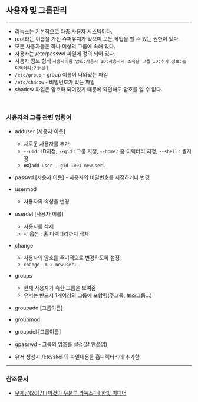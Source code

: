 ## 사용자 및 그룹관리
---
-   리눅스는 기본적으로 다중 사용자 시스템이다.  
-   root라는 이름을 가진 슈퍼유저가 있으며 모든 작업을 할 수 있는 권한이 있다.
-   모든 사용자들은 하나 이상의 그룹에 속해 있다.
-   사용자는 /etc/passwd 파일에 정의 되어 있다.
- 사용자 정보 형식
`사용자이름:암호:사용자 ID:사용자가 소속된 그룹 ID:추가 정보:홈 디렉터리:기본셀]`
-   `/etc/group` - group 이름이 나와있는 파일
-   `/etc/shadow` - 비밀번호가 있는 파일
-   shadow 파일은 암호화 되어있기 때문에 확인해도 암호를 알 수 없다.

<br/>

### 사용자와 그룹 관련 명령어
-   adduser [사용자 이름]
    -   새로운 사용자를 추가
    -   `--uid` : ID지정, `--gid` : 그룹 지정, `--home` : 홈 디렉터리 지정, `--shell` : 셸지정
    - ex)`add user --gid 1001 newuser1`
- passwd [사용자 이름] - 사용자의 비밀번호를 지정하거나 변경    
-   usermod
    -   사용자의 속성을 변경
-   userdel [사용자 이름]
    -   사용자를 삭제
    -   -r 옵션 : 홈 디렉터리까지 삭제
-   change
    -   사용자의 암호를 주기적으로 변경하도록 설정
    -   `change -m 2 newuser1`
-   groups
    -   현재 사용자가 속한 그룹을 보여줌
    -   유저는 반드시 1개이상의 그룹에 포함됨(주그룹, 보조그룹...)
-   groupadd [그룹이름]
-   groupmod
-   groupdel [그룹이름]
-   gpasswd - 그룹의 암호를 설정(잘 안쓰임)


-   유저 생성시 /etc/skel 의 파일내용을 홈디렉터리에 추가함


<hr>

### 참조문서
- [우재남(2017) [이것이 우분투 리눅스다] 한빛 미디어](http://www.hanbit.co.kr/store/books/look.php?p_code=B6815940952)
